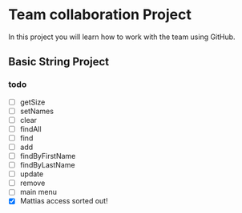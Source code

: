 # Team collaboration Project
In this project you will learn how to work with the team using GitHub.

## Basic String Project

### todo
- [ ] getSize
- [ ] setNames
- [ ] clear
- [ ] findAll
- [ ] find
- [ ] add
- [ ] findByFirstName
- [ ] findByLastName
- [ ] update
- [ ] remove
- [ ] main menu
- [X] Mattias access sorted out!